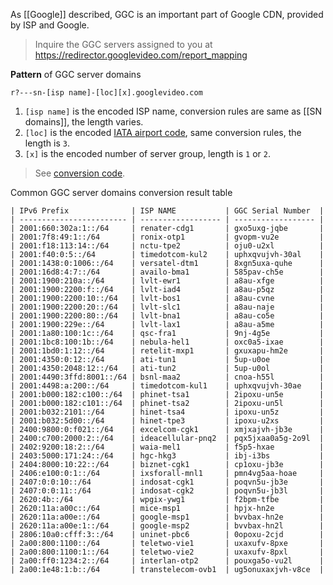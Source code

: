As [[Google]] described, GGC is an important part of Google CDN, provided by ISP
and Google.

> Inquire the GGC servers assigned to you at
  https://redirector.googlevideo.com/report_mapping


**Pattern** of GGC server domains

    r?---sn-[isp name]-[loc][x].googlevideo.com

1. `[isp name]` is the encoded ISP name, conversion rules are same as
    [[SN domains]], the length varies.
2. `[loc]` is the encoded [IATA airport code], same conversion rules, the length
    is `3`.
3. `[x]` is the encoded number of server group, length is `1` or `2`.

> See [conversion code].

Common GGC server domains conversion result table
```
| IPv6 Prefix              | ISP NAME           | GGC Serial Number  |
| ------------------------ | ------------------ | ------------------ |
| 2001:660:302a:1::/64     | renater-cdg1       | gxo5uxg-jqbe       |
| 2001:7f8:49:1::/64       | ronix-otp1         | gvopm-vu2e         |
| 2001:f18:113:14::/64     | nctu-tpe2          | oju0-u2xl          |
| 2001:f40:0:5::/64        | timedotcom-kul2    | uphxqvujvh-30al    |
| 2001:1438:0:1006::/64    | versatel-dtm1      | 8xgn5uxa-quhe      |
| 2001:16d8:4:7::/64       | availo-bma1        | 585pav-ch5e        |
| 2001:1900:210a::/64      | lvlt-ewr1          | a8au-xfge          |
| 2001:1900:2200:f::/64    | lvlt-iad4          | a8au-p5qz          |
| 2001:1900:2200:10::/64   | lvlt-bos1          | a8au-cvne          |
| 2001:1900:2200:20::/64   | lvlt-slc1          | a8au-naje          |
| 2001:1900:2200:80::/64   | lvlt-bna1          | a8au-co5e          |
| 2001:1900:229e::/64      | lvlt-lax1          | a8au-a5me          |
| 2001:1a80:100:1c::/64    | qsc-fra1           | 9nj-4g5e           |
| 2001:1bc8:100:1b::/64    | nebula-hel1        | oxc0a5-ixae        |
| 2001:1bd0:1:12::/64      | retelit-mxp1       | gxuxapu-hm2e       |
| 2001:4350:0:12::/64      | ati-tun1           | 5up-u0oe           |
| 2001:4350:2048:12::/64   | ati-tun2           | 5up-u0ol           |
| 2001:4490:3ffd:8001::/64 | bsnl-maa2          | cnoa-h55l          |
| 2001:4498:a:200::/64     | timedotcom-kul1    | uphxqvujvh-30ae    |
| 2001:b000:182:c100::/64  | phinet-tsa1        | 2ipoxu-un5e        |
| 2001:b000:182:c101::/64  | phinet-tsa2        | 2ipoxu-un5l        |
| 2001:b032:2101::/64      | hinet-tsa4         | ipoxu-un5z         |
| 2001:b032:5d00::/64      | hinet-tpe3         | ipoxu-u2xs         |
| 2400:9800:0:f021::/64    | excelcom-cgk1      | xmjxajvh-jb3e      |
| 2400:c700:2000:2::/64    | ideacellular-pnq2  | pqx5jxaa0a5g-2o9l  |
| 2402:9200:18:2::/64      | waia-mel1          | f5p5-hxae          |
| 2403:5000:171:24::/64    | hgc-hkg3           | ibj-i3bs           |
| 2404:8000:10:22::/64     | biznet-cgk1        | cp1oxu-jb3e        |
| 2406:e100:0:1::/64       | ixsforall-mnl1     | pmn4vg5aa-hoae     |
| 2407:0:0:10::/64         | indosat-cgk1       | poqvn5u-jb3e       |
| 2407:0:0:11::/64         | indosat-cgk2       | poqvn5u-jb3l       |
| 2620:4b::/64             | wpgix-ywg1         | f2bpm-tfbe         |
| 2620:11a:a00c::/64       | mice-msp1          | hpjx-hn2e          |
| 2620:11a:a00e::/64       | google-msp1        | bvvbax-hn2e        |
| 2620:11a:a00e:1::/64     | google-msp2        | bvvbax-hn2l        |
| 2806:10a0:cfff:3::/64    | uninet-pbc6        | 0opoxu-2cjd        |
| 2a00:800:1100::/64       | teletwo-vie1       | uxaxufv-8pxe       |
| 2a00:800:1100:1::/64     | teletwo-vie2       | uxaxufv-8pxl       |
| 2a00:ff0:1234:2::/64     | interlan-otp2      | pouxga5o-vu2l      |
| 2a00:1e48:1:b::/64       | transtelecom-ovb1  | ug5onuxaxjvh-v8ce  |
```

[conversion code]:  https://github.com/lennylxx/ipv6-hosts/blob/master/tools/conv.py
[IATA airport code]: https://en.wikipedia.org/wiki/International_Air_Transport_Association_airport_code
